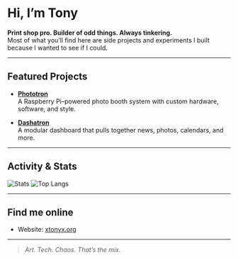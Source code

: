 # Hi, I’m Tony

**Print shop pro. Builder of odd things. Always tinkering.**  
Most of what you’ll find here are side projects and experiments I built because I wanted to see if I could.

---

## Featured Projects

- [**Phototron**](https://github.com/omgsideburns/phototron)  
  A Raspberry Pi–powered photo booth system with custom hardware, software, and style.

- [**Dashatron**](https://github.com/omgsideburns/dashatron)  
  A modular dashboard that pulls together news, photos, calendars, and more.

---

## Activity & Stats

![Stats](https://github-readme-stats.vercel.app/api?username=omgsideburns&show_icons=true&theme=tokyonight&hide_title=true&cache_seconds=86400) ![Top Langs](https://github-readme-stats.vercel.app/api/top-langs/?username=omgsideburns&layout=compact&theme=tokyonight&cache_seconds=86400)

---

## Find me online

- Website: [xtonyx.org](https://xtonyx.org)

---

> _Art. Tech. Chaos. That’s the mix._
